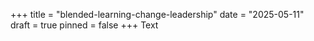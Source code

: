 +++
title = "blended-learning-change-leadership"
date = "2025-05-11"
draft = true
pinned = false
+++
Text